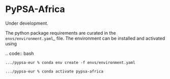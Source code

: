 # PyPSA-Africa

Under development.


The python package requirements are curated in the `envs/environment.yaml`_ file.
The environment can be installed and activated using

.. code:: bash

    .../pypsa-eur % conda env create -f envs/environment.yaml

    .../pypsa-eur % conda activate pypsa-africa
